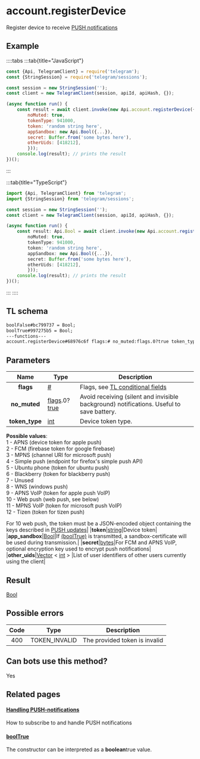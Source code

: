 # account.registerDevice

Register device to receive [PUSH notifications](https://core.telegram.org/api/push-updates)

## Example

::::tabs
:::tab{title="JavaScript"}

```js
const {Api, TelegramClient} = require('telegram');
const {StringSession} = require('telegram/sessions');

const session = new StringSession('');
const client = new TelegramClient(session, apiId, apiHash, {});

(async function run() {
    const result = await client.invoke(new Api.account.registerDevice({
		noMuted: true,
		tokenType: 941000,
		token: 'random string here',
		appSandbox: new Api.Bool({...}),
		secret: Buffer.from('some bytes here'),
		otherUids: [418212],
		}));
    console.log(result); // prints the result
})();
```

:::

:::tab{title="TypeScript"}

```ts
import {Api, TelegramClient} from 'telegram';
import {StringSession} from 'telegram/sessions';

const session = new StringSession('');
const client = new TelegramClient(session, apiId, apiHash, {});

(async function run() {
    const result: Api.Bool = await client.invoke(new Api.account.registerDevice({
		noMuted: true,
		tokenType: 941000,
		token: 'random string here',
		appSandbox: new Api.Bool({...}),
		secret: Buffer.from('some bytes here'),
		otherUids: [418212],
		}));
    console.log(result); // prints the result
})();
```

:::
::::

## TL schema

```txt
boolFalse#bc799737 = Bool;
boolTrue#997275b5 = Bool;
---functions---
account.registerDevice#68976c6f flags:# no_muted:flags.0?true token_type:int token:string app_sandbox:Bool secret:bytes other_uids:Vector<int> = Bool;
```

## Parameters

|      Name      | Type                                                                                                                              | Description                                                                                             |
| :------------: | --------------------------------------------------------------------------------------------------------------------------------- | ------------------------------------------------------------------------------------------------------- |
|   **flags**    | [#](https://core.telegram.org/type/%23)                                                                                           | Flags, see [TL conditional fields](https://core.telegram.org/mtproto/TL-combinators#conditional-fields) |
|  **no_muted**  | [flags](https://core.telegram.org/mtproto/TL-combinators#conditional-fields).0?[true](https://core.telegram.org/constructor/true) | Avoid receiving (silent and invisible background) notifications. Useful to save battery.                |
| **token_type** | [int](https://core.telegram.org/type/int)                                                                                         | Device token type.                                                                                      |

**Possible values**:  
1 - APNS (device token for apple push)  
2 - FCM (firebase token for google firebase)  
3 - MPNS (channel URI for microsoft push)  
4 - Simple push (endpoint for firefox's simple push API)  
5 - Ubuntu phone (token for ubuntu push)  
6 - Blackberry (token for blackberry push)  
7 - Unused  
8 - WNS (windows push)  
9 - APNS VoIP (token for apple push VoIP)  
10 - Web push (web push, see below)  
11 - MPNS VoIP (token for microsoft push VoIP)  
12 - Tizen (token for tizen push)

For 10 web push, the token must be a JSON-encoded object containing the keys described in [PUSH updates](https://core.telegram.org/api/push-updates)|
|**token**|[string](https://core.telegram.org/type/string)|Device token|
|**app_sandbox**|[Bool](https://core.telegram.org/type/Bool)|If [(boolTrue)](https://core.telegram.org/constructor/boolTrue) is transmitted, a sandbox-certificate will be used during transmission.|
|**secret**|[bytes](https://core.telegram.org/type/bytes)|For FCM and APNS VoIP, optional encryption key used to encrypt push notifications|
|**other_uids**|[Vector](https://core.telegram.org/type/Vector%20t) < [int](https://core.telegram.org/type/int) > |List of user identifiers of other users currently using the client|

## Result

[Bool](https://core.telegram.org/type/Bool)

## Possible errors

| Code | Type          | Description                   |
| :--: | ------------- | ----------------------------- |
| 400  | TOKEN_INVALID | The provided token is invalid |

## Can bots use this method?

Yes

## Related pages

#### [Handling PUSH-notifications](https://core.telegram.org/api/push-updates)

How to subscribe to and handle PUSH notifications

#### [boolTrue](https://core.telegram.org/constructor/boolTrue)

The constructor can be interpreted as a **boolean**true value.
